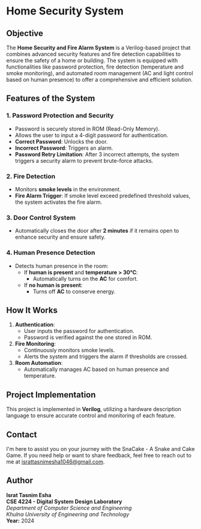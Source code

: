 # Home Security System

## Objective

The **Home Security and Fire Alarm System** is a Verilog-based project that combines advanced security features and fire detection capabilities to ensure the safety of a home or building. The system is equipped with functionalities like password protection, fire detection (temperature and smoke monitoring), and automated room management (AC and light control based on human presence) to offer a comprehensive and efficient solution.

## Features of the System

### 1. Password Protection and Security
- Password is securely stored in ROM (Read-Only Memory).
- Allows the user to input a 4-digit password for authentication.
- **Correct Password**: Unlocks the door.
- **Incorrect Password**: Triggers an alarm.
- **Password Retry Limitation**: After 3 incorrect attempts, the system triggers a security alarm to prevent brute-force attacks.

### 2. Fire Detection
- Monitors **smoke levels** in the environment.
- **Fire Alarm Trigger**: If smoke level exceed predefined threshold values, the system activates the fire alarm.

### 3. Door Control System
- Automatically closes the door after **2 minutes** if it remains open to enhance security and ensure safety.

### 4. Human Presence Detection
- Detects human presence in the room:
  - If **human is present** and **temperature > 30°C**:
    - Automatically turns on the **AC** for comfort.
  - If **no human is present**:
    - Turns off **AC** to conserve energy.

## How It Works
1. **Authentication**: 
   - User inputs the password for authentication.
   - Password is verified against the one stored in ROM.
2. **Fire Monitoring**:
   - Continuously monitors smoke levels.
   - Alerts the system and triggers the alarm if thresholds are crossed.
3. **Room Automation**:
   - Automatically manages AC based on human presence and temperature.

## Project Implementation
This project is implemented in **Verilog**, utilizing a hardware description language to ensure accurate control and monitoring of each feature. 

## Contact

I'm here to assist you on your journey with the SnaCake - A Snake and Cake Game. If you need help or want to share feedback, feel free to reach out to me at [israttasnimesha1046@gmail.com](mailto:israttasnimesha1046@gmail.com).

## Author

**Israt Tasnim Esha**  
**CSE 4224	- Digital System Design Laboratory**  
*Department of Computer Science and Engineering*  
*Khulna University of Engineering and Technology*      
**Year:** 2024
